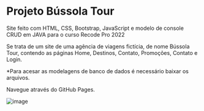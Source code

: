 # Projeto Bússola Tour
Site feito com HTML, CSS, Bootstrap, JavaScript e modelo de console CRUD em JAVA para o curso Recode Pro 2022

Se trata de um site de uma agência de viagens fictícia, de nome Bússola Tour, contendo as páginas Home, Destinos, Contato, Promoções, Contato e Login.

*Para acesar as modelagens de banco de dados é necessário baixar os arquivos.

Navegue através do GitHub Pages.

![image](https://user-images.githubusercontent.com/105178774/188521528-78210a08-f1c6-4aa7-ad3c-bd8719d2528a.png)

